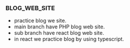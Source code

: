 ### BLOG_WEB_SITE
- practice blog we site.
- main branch have PHP blog web site.
- sub branch have react blog web site.
- in react we practice blog by using typescript.